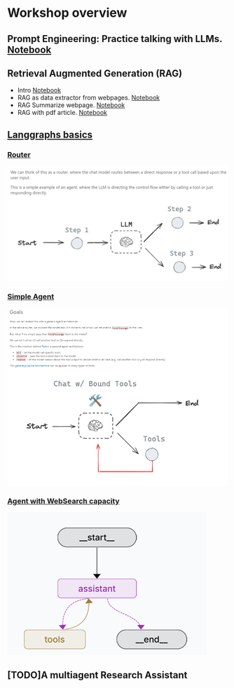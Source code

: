 # Workshop overview

## **Prompt Engineering**: Practice talking with LLMs. [Notebook](nb01_TalkingToLLMs_Prompting.ipynb)
  
## **Retrieval Augmented Generation (RAG)**
  - Intro [Notebook](nb02_RAG_talknigWithLLMs_and_ownTextData.ipynb)
  - RAG as data extractor from webpages. [Notebook](nb02b1_RAG_exercise_webpage_emailId_extracter.ipynb)
  - RAG Summarize webpage. [Notebook](nb02b_RAG_exercise_HTMLpage.ipynb)
  - RAG with pdf article. [Notebook](nb02c_RAG_exercise_researchArticle.ipynb)

## **[Langgraphs basics](nb04_Langraph_basics.ipynb)** 
  
  
### [Router](studio\\router.py)
![alt text](image.png)
### [Simple Agent](studio\\agent.py)
![alt text](image-1.png)
### [Agent with WebSearch capacity](studio\\webSearchAgent.py)
![alt text](image-2.png)



## **[TODO]A multiagent Research Assistant**
